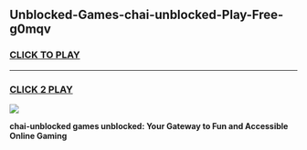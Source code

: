 
## Unblocked-Games-chai-unblocked-Play-Free-g0mqv
<h3>
<a href="https://premium76.site?title=chai-unblocked&ref=20M">CLICK TO PLAY</a></h3>
<hr>

<h3>
<a href="https://premium76.site?title=chai-unblocked&ref=20M">CLICK 2 PLAY</a>
  
</h3>

<a href="https://premium76.site?title=chai-unblocked&ref=19M"><img src="https://clearcache.store/games.png"></a>


**chai-unblocked games unblocked: Your Gateway to Fun and Accessible Online Gaming**
